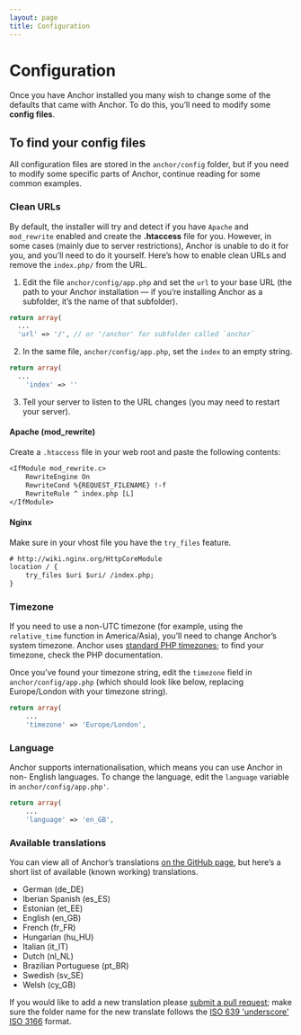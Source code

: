 ```yaml
---
layout: page
title: Configuration
---
```


# Configuration

Once you have Anchor installed you many wish to change some of the defaults
that came with Anchor. To do this, you’ll need to modify some **config files**.

## To find your config files

All configuration files are stored in the `anchor/config` folder, but if you need
to modify some specific parts of Anchor, continue reading for some common examples.

### Clean URLs

By default, the installer will try and detect if you have `Apache` and `mod_rewrite`
enabled and create the **.htaccess** file for you. However, in some cases (mainly
due to server restrictions), Anchor is unable to do it for you, and you’ll need to
do it yourself. Here’s how to enable clean URLs and remove the `index.php/` from the
URL.

1.	Edit the file `anchor/config/app.php` and set the `url` to your base URL
  (the path to your Anchor installation — if you’re installing Anchor as a
  subfolder, it’s the name of that subfolder).

``` php
return array(
  ...
  'url' => '/', // or '/anchor' for subfolder called `anchor`
```

2.	In the same file, `anchor/config/app.php`, set the `index` to an empty string.

``` php
return array(
  ...
	'index' => ''
```

3.	Tell your server to listen to the URL changes (you may need to restart your
  server).

#### Apache (mod_rewrite)

Create a `.htaccess` file in your web root and paste the following contents:

``` txt
<IfModule mod_rewrite.c>
	RewriteEngine On
	RewriteCond %{REQUEST_FILENAME} !-f
	RewriteRule ^ index.php [L]
</IfModule>
```

#### Nginx

Make sure in your vhost file you have the `try_files` feature.

``` txt
# http://wiki.nginx.org/HttpCoreModule
location / {
	try_files $uri $uri/ /index.php;
}
```

### Timezone

If you need to use a non-UTC timezone (for example, using the `relative_time`
function in America/Asia), you’ll need to change Anchor’s system timezone.
Anchor uses [standard PHP timezones](http://php.net/manual/en/timezones.php);
to find your timezone, check the PHP documentation.

Once you’ve found your timezone string, edit the `timezone` field in
`anchor/config/app.php` (which should look like below, replacing Europe/London
with your timezone string).

``` php
return array(
	...
	'timezone' => 'Europe/London',
```

### Language

Anchor supports internationalisation, which means you can use Anchor in non-
English languages. To change the language, edit the `language` variable in
`anchor/config/app.php'`.

``` php
return array(
	...
	'language' => 'en_GB',
```

### Available translations

You can view all of Anchor’s translations
[on the GitHub page](//github.com/anchorcms/anchor-cms/tree/master/anchor/language),
but here’s a short list of available (known working) translations.

- German (de_DE)
- Iberian Spanish (es_ES)
- Estonian (et_EE)
- English (en_GB)
- French (fr_FR)
- Hungarian (hu_HU)
- Italian (it_IT)
- Dutch (nl_NL)
- Brazilian Portuguese (pt_BR)
- Swedish (sv_SE)
- Welsh (cy_GB)

If you would like to add a new translation please
[submit a pull request](https://github.com/anchorcms/anchor-cms/pull/new/master);
make sure the folder name for the new translate follows the
[ISO 639 'underscore' ISO 3166](http://www.localeplanet.com/icu/) format.
